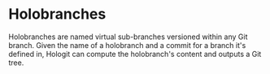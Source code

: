 # Holobranches

Holobranches are named virtual sub-branches versioned within any Git branch. Given the name of a holobranch and a commit for a branch it's defined in, Hologit can compute the holobranch's content and outputs a Git tree.
